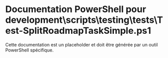 # Documentation PowerShell pour development\scripts\testing\tests\Test-SplitRoadmapTaskSimple.ps1

Cette documentation est un placeholder et doit être générée par un outil PowerShell spécifique.
